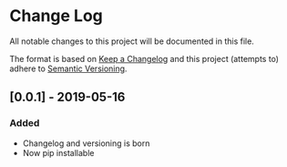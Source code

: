 # Change Log
All notable changes to this project will be documented in this file.

The format is based on [Keep a Changelog](http://keepachangelog.com/)
and this project (attempts to) adhere to [Semantic Versioning](http://semver.org/).

## [0.0.1] - 2019-05-16
### Added
- Changelog and versioning is born
- Now pip installable
